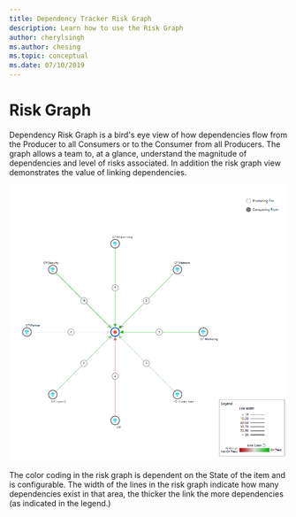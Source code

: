 ```yaml
---
title: Dependency Tracker Risk Graph
description: Learn how to use the Risk Graph
author: cherylsingh
ms.author: chesing
ms.topic: conceptual
ms.date: 07/10/2019
---
```

# Risk Graph

Dependency Risk Graph is a bird's eye view of how dependencies flow from the Producer to all Consumers or to the Consumer from all Producers.  The graph allows a team to, at a glance, understand the magnitude of dependencies and level of risks associated.  In addition the risk graph view demonstrates the value of linking dependencies.

![Dependency Tracker](../images/Risk-graph.png)

The color coding in the risk graph is dependent on the State of the item and is configurable.  The width of the lines in the risk graph indicate how many dependencies exist in that area, the thicker the link the more dependencies (as indicated in the legend.)